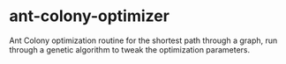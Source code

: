 ant-colony-optimizer
====================

Ant Colony optimization routine for the shortest path through a graph, run through a genetic algorithm to tweak the optimization parameters.
